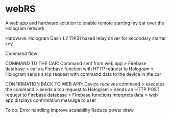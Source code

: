 # webRS
A web app and hardware solution to enable remote starting my car over the Hologram network. 

Hardware: 
Hologram Dash 1.2
TIP31 based relay driver for secondary starter key

Command flow:

COMMAND TO THE CAR:
Command sent from web app > Firebase database > calls a Firebase function with HTTP request to Hologram > 
Hologram sends a tcp request with command data to the device in the car

CONFIRMATION BACK TO WEB APP:
Device receives command > executes the command > sends a tcp request to Hologram > sends an HTTP POST request to Firebase database > Firebase functions interprets data > web app displays confirmation message to user

To do:
Error handling
Improve scalability
Reduce power draw

